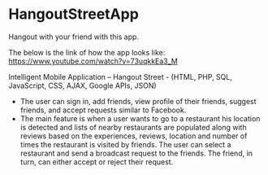 # HangoutStreetApp
Hangout with your friend with this app.

The below is the link of how the app looks like:
https://www.youtube.com/watch?v=73uqkkEa3_M

Intelligent Mobile Application – Hangout Street - (HTML, PHP, SQL, JavaScript, CSS, AJAX, Google APIs, JSON)
- The user can sign in, add friends, view profile of their friends, suggest friends, and accept requests similar to Facebook.
- The main feature is when a user wants to go to a restaurant his location is detected and lists of nearby restaurants are populated 
along with reviews based on the experiences, reviews, location and number of times the restaurant is visited by friends. 
The user can select a restaurant and send a broadcast request to the friends. The friend, in turn, can either accept or reject their request.
